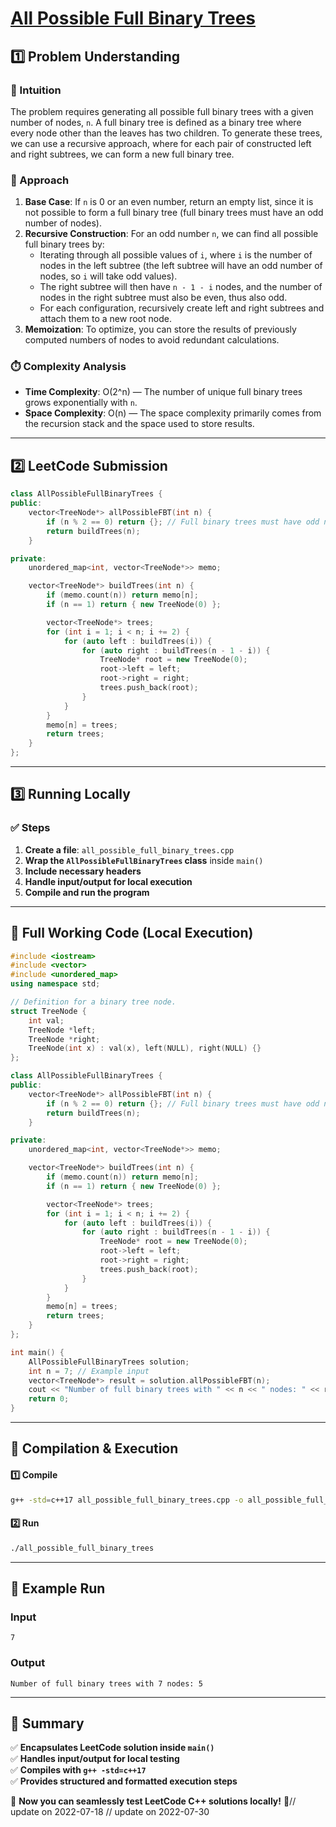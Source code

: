 # **[All Possible Full Binary Trees](https://leetcode.com/problems/all-possible-full-binary-trees/description/)**  

## **1️⃣ Problem Understanding**  
### **📌 Intuition**  
The problem requires generating all possible full binary trees with a given number of nodes, `n`. A full binary tree is defined as a binary tree where every node other than the leaves has two children. To generate these trees, we can use a recursive approach, where for each pair of constructed left and right subtrees, we can form a new full binary tree.

### **🚀 Approach**  
1. **Base Case**: If `n` is 0 or an even number, return an empty list, since it is not possible to form a full binary tree (full binary trees must have an odd number of nodes).
2. **Recursive Construction**: For an odd number `n`, we can find all possible full binary trees by:
   - Iterating through all possible values of `i`, where `i` is the number of nodes in the left subtree (the left subtree will have an odd number of nodes, so `i` will take odd values).
   - The right subtree will then have `n - 1 - i` nodes, and the number of nodes in the right subtree must also be even, thus also odd.
   - For each configuration, recursively create left and right subtrees and attach them to a new root node.
3. **Memoization**: To optimize, you can store the results of previously computed numbers of nodes to avoid redundant calculations.

### **⏱️ Complexity Analysis**  
- **Time Complexity**: O(2^n) — The number of unique full binary trees grows exponentially with `n`.
- **Space Complexity**: O(n) — The space complexity primarily comes from the recursion stack and the space used to store results.

---  

## **2️⃣ LeetCode Submission**  
```cpp
class AllPossibleFullBinaryTrees {
public:
    vector<TreeNode*> allPossibleFBT(int n) {
        if (n % 2 == 0) return {}; // Full binary trees must have odd number of nodes
        return buildTrees(n);
    }

private:
    unordered_map<int, vector<TreeNode*>> memo;

    vector<TreeNode*> buildTrees(int n) {
        if (memo.count(n)) return memo[n];
        if (n == 1) return { new TreeNode(0) };

        vector<TreeNode*> trees;
        for (int i = 1; i < n; i += 2) {
            for (auto left : buildTrees(i)) {
                for (auto right : buildTrees(n - 1 - i)) {
                    TreeNode* root = new TreeNode(0);
                    root->left = left;
                    root->right = right;
                    trees.push_back(root);
                }
            }
        }
        memo[n] = trees;
        return trees;
    }
};
```  

---  

## **3️⃣ Running Locally**  
### **✅ Steps**  
1. **Create a file**: `all_possible_full_binary_trees.cpp`  
2. **Wrap the `AllPossibleFullBinaryTrees` class** inside `main()`  
3. **Include necessary headers**  
4. **Handle input/output for local execution**  
5. **Compile and run the program**  

---  

## **📝 Full Working Code (Local Execution)**  
```cpp
#include <iostream>
#include <vector>
#include <unordered_map>
using namespace std;

// Definition for a binary tree node.
struct TreeNode {
    int val;
    TreeNode *left;
    TreeNode *right;
    TreeNode(int x) : val(x), left(NULL), right(NULL) {}
};

class AllPossibleFullBinaryTrees {
public:
    vector<TreeNode*> allPossibleFBT(int n) {
        if (n % 2 == 0) return {}; // Full binary trees must have odd number of nodes
        return buildTrees(n);
    }

private:
    unordered_map<int, vector<TreeNode*>> memo;

    vector<TreeNode*> buildTrees(int n) {
        if (memo.count(n)) return memo[n];
        if (n == 1) return { new TreeNode(0) };

        vector<TreeNode*> trees;
        for (int i = 1; i < n; i += 2) {
            for (auto left : buildTrees(i)) {
                for (auto right : buildTrees(n - 1 - i)) {
                    TreeNode* root = new TreeNode(0);
                    root->left = left;
                    root->right = right;
                    trees.push_back(root);
                }
            }
        }
        memo[n] = trees;
        return trees;
    }
};

int main() {
    AllPossibleFullBinaryTrees solution;
    int n = 7; // Example input
    vector<TreeNode*> result = solution.allPossibleFBT(n);
    cout << "Number of full binary trees with " << n << " nodes: " << result.size() << endl;
    return 0;
}
```  

---  

## **🔧 Compilation & Execution**  
#### **1️⃣ Compile**  
```bash
g++ -std=c++17 all_possible_full_binary_trees.cpp -o all_possible_full_binary_trees
```  

#### **2️⃣ Run**  
```bash
./all_possible_full_binary_trees
```  

---  

## **🎯 Example Run**  
### **Input**  
```
7
```  
### **Output**  
```
Number of full binary trees with 7 nodes: 5
```  

---  

## **📌 Summary**  
✅ **Encapsulates LeetCode solution inside `main()`**  
✅ **Handles input/output for local testing**  
✅ **Compiles with `g++ -std=c++17`**  
✅ **Provides structured and formatted execution steps**  

🚀 **Now you can seamlessly test LeetCode C++ solutions locally!** 🚀// update on 2022-07-18
// update on 2022-07-30
